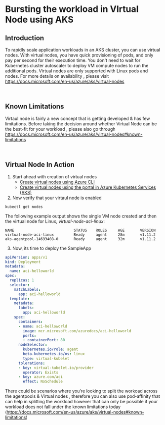 # Bursting the workload in VIrtual Node using AKS

## Introduction

To rapidly scale application workloads in an AKS cluster, you can use virtual nodes. With virtual nodes, you have quick provisioning of pods, and only pay per second for their execution time. You don't need to wait for Kubernetes cluster autoscaler to deploy VM compute nodes to run the additional pods. Virtual nodes are only supported with Linux pods and nodes. For more details on availability , please visit https://docs.microsoft.com/en-us/azure/aks/virtual-nodes

<br/>

## Known Limitations

Virtaul node is fairly a new concept that is getting developed & has few limitations. Before taking the decision around whether Virtual Node can be the best-fit for your workload , please also go through https://docs.microsoft.com/en-us/azure/aks/virtual-nodes#known-limitations

<br/>

## Virtual Node In Action

1. Start ahead with creation of virtual nodes 
    - [Create virtual nodes using Azure CLI](https://docs.microsoft.com/en-us/azure/aks/virtual-nodes-cli)
    - [Create virtual nodes using the portal in Azure Kubernetes Services (AKS)](https://docs.microsoft.com/en-us/azure/aks/virtual-nodes-portal)
2. Now verify that your virtaul node is enabled
```console
kubectl get nodes
```

The following example output shows the single VM node created and then the virtual node for Linux, *virtual-node-aci-linux*:

```output
NAME                           STATUS    ROLES     AGE       VERSION
virtual-node-aci-linux         Ready     agent     28m       v1.11.2
aks-agentpool-14693408-0       Ready     agent     32m       v1.11.2
```

3. Now, its time to deploy the SampleApp
```yaml
apiVersion: apps/v1
kind: Deployment
metadata:
  name: aci-helloworld
spec:
  replicas: 1
  selector:
    matchLabels:
      app: aci-helloworld
  template:
    metadata:
      labels:
        app: aci-helloworld
    spec:
      containers:
      - name: aci-helloworld
        image: mcr.microsoft.com/azuredocs/aci-helloworld
        ports:
        - containerPort: 80
      nodeSelector:
        kubernetes.io/role: agent
        beta.kubernetes.io/os: linux
        type: virtual-kubelet
      tolerations:
      - key: virtual-kubelet.io/provider
        operator: Exists
      - key: azure.com/aci
        effect: NoSchedule
```

There could be scenarios where you're looking to split the workoad across the agentpools & Virtual nodes  , therefore you can also use pod-affinity that can help in splitting the workload however that can only be possible if your workload does not fall under the known limitations today (https://docs.microsoft.com/en-us/azure/aks/virtual-nodes#known-limitations)

